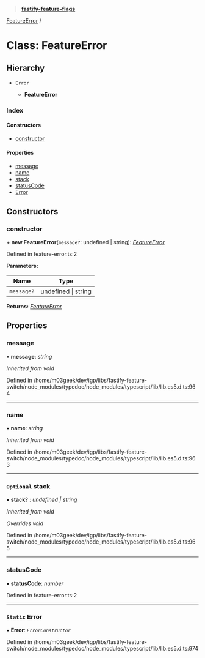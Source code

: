 > **[fastify-feature-flags](../README.md)**

[FeatureError](featureerror.md) /

# Class: FeatureError

## Hierarchy

* `Error`

  * **FeatureError**

### Index

#### Constructors

* [constructor](featureerror.md#constructor)

#### Properties

* [message](featureerror.md#message)
* [name](featureerror.md#name)
* [stack](featureerror.md#optional-stack)
* [statusCode](featureerror.md#statuscode)
* [Error](featureerror.md#static-error)

## Constructors

###  constructor

\+ **new FeatureError**(`message?`: undefined | string): *[FeatureError](featureerror.md)*

Defined in feature-error.ts:2

**Parameters:**

Name | Type |
------ | ------ |
`message?` | undefined \| string |

**Returns:** *[FeatureError](featureerror.md)*

## Properties

###  message

• **message**: *string*

*Inherited from void*

Defined in /home/m03geek/dev/igp/libs/fastify-feature-switch/node_modules/typedoc/node_modules/typescript/lib/lib.es5.d.ts:964

___

###  name

• **name**: *string*

*Inherited from void*

Defined in /home/m03geek/dev/igp/libs/fastify-feature-switch/node_modules/typedoc/node_modules/typescript/lib/lib.es5.d.ts:963

___

### `Optional` stack

• **stack**? : *undefined | string*

*Inherited from void*

*Overrides void*

Defined in /home/m03geek/dev/igp/libs/fastify-feature-switch/node_modules/typedoc/node_modules/typescript/lib/lib.es5.d.ts:965

___

###  statusCode

• **statusCode**: *number*

Defined in feature-error.ts:2

___

### `Static` Error

▪ **Error**: *`ErrorConstructor`*

Defined in /home/m03geek/dev/igp/libs/fastify-feature-switch/node_modules/typedoc/node_modules/typescript/lib/lib.es5.d.ts:974